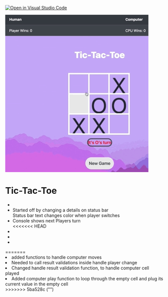 [![Open in Visual Studio Code](https://classroom.github.com/assets/open-in-vscode-c66648af7eb3fe8bc4f294546bfd86ef473780cde1dea487d3c4ff354943c9ae.svg)](https://classroom.github.com/online_ide?assignment_repo_id=10077750&assignment_repo_type=AssignmentRepo)

![](https://github.com/cop4808-spring-2023-fullstack-web/hw3-tic-tac-toe-js-Jcastro197/blob/main/Screen%20Recording%202023-02-12%20at%201.03.37%20PM.gif)

<h1>Tic-Tac-Toe</h1>


<ul>
    <li></li>
    <li>Started off by changing a details on status bar<br>
        Status bar text changes color when player switches</li>
    <li>Console shows next Players turn</li>
<<<<<<< HEAD
    <li></li>
    <li></li>
    <li></li>
</ul>
=======
    <li>added functions to handle computer moves</li>
    <li>Needed to call result validations inside handle player change</li>
    <li>Changed handle result validation function, to handle computer cell played</li>
    <li>Added computer play function to loop through the empty cell and plug its current value in the empty cell</li>
</ul>
>>>>>>> 5ba528c ("")
